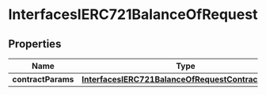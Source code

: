 
# InterfacesIERC721BalanceOfRequest

## Properties
Name | Type | Description | Notes
------------ | ------------- | ------------- | -------------
**contractParams** | [**InterfacesIERC721BalanceOfRequestContractParams**](InterfacesIERC721BalanceOfRequestContractParams.md) |  | 



